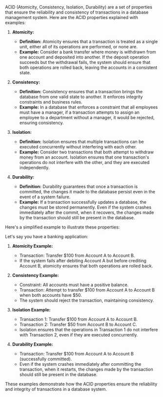 ACID (Atomicity, Consistency, Isolation, Durability) are a set of properties that ensure the reliability and consistency of transactions in a database management system. Here are the ACID properties explained with examples:

1. **Atomicity:**
   - **Definition:** Atomicity ensures that a transaction is treated as a single unit, either all of its operations are performed, or none are.
   - **Example:** Consider a bank transfer where money is withdrawn from one account and deposited into another. If the deposit operation succeeds but the withdrawal fails, the system should ensure that both operations are rolled back, leaving the accounts in a consistent state.

2. **Consistency:**
   - **Definition:** Consistency ensures that a transaction brings the database from one valid state to another. It enforces integrity constraints and business rules.
   - **Example:** In a database that enforces a constraint that all employees must have a manager, if a transaction attempts to assign an employee to a department without a manager, it would be rejected, ensuring consistency.

3. **Isolation:**
   - **Definition:** Isolation ensures that multiple transactions can be executed concurrently without interfering with each other.
   - **Example:** Consider two transactions that both attempt to withdraw money from an account. Isolation ensures that one transaction's operations do not interfere with the other, and they are executed independently.

4. **Durability:**
   - **Definition:** Durability guarantees that once a transaction is committed, the changes it made to the database persist even in the event of a system failure.
   - **Example:** If a transaction successfully updates a database, the changes must be stored permanently. Even if the system crashes immediately after the commit, when it recovers, the changes made by the transaction should still be present in the database.

Here's a simplified example to illustrate these properties:

Let's say you have a banking application:

1. **Atomicity Example:**
   - Transaction: Transfer $100 from Account A to Account B.
   - If the system fails after debiting Account A but before crediting Account B, atomicity ensures that both operations are rolled back.

2. **Consistency Example:**
   - Constraint: All accounts must have a positive balance.
   - Transaction: Attempt to transfer $100 from Account A to Account B when both accounts have $50.
   - The system should reject the transaction, maintaining consistency.

3. **Isolation Example:**
   - Transaction 1: Transfer $100 from Account A to Account B.
   - Transaction 2: Transfer $50 from Account B to Account C.
   - Isolation ensures that the operations in Transaction 1 do not interfere with Transaction 2, even if they are executed concurrently.

4. **Durability Example:**
   - Transaction: Transfer $100 from Account A to Account B (successfully committed).
   - Even if the system crashes immediately after committing the transaction, when it restarts, the changes made by the transaction should still be present in the database.

These examples demonstrate how the ACID properties ensure the reliability and integrity of transactions in a database system.
